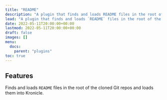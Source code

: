 ```yaml
---
title: "README"
description: "A plugin that finds and loads README files in the root of the cloned Git repos and loads them into Kronicle."
lead: "A plugin that finds and loads `README` files in the root of the cloned Git repos and loads them into Kronicle."
date: 2022-05-11T20:00:00+00:00
lastmod: 2022-05-11T20:00:00+00:00
draft: false
images: []
menu:
  docs:
    parent: "plugins"
toc: true
---
```


## Features

Finds and loads `README` files in the root of the cloned Git repos and loads them into Kronicle.

